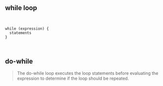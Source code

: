 ## while loop

<br>

```
while (expression) {
  statements
}
```

<br>

## do-while

> The do-while loop executes the loop statements before evaluating the expression to determine if the loop should be repeated. 

<br>